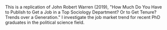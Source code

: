 This is a replication of John Robert Warren (2019), "How Much Do You Have to Publish to Get a Job in a Top Sociology Department? Or to Get Tenure? Trends over a Generation." I investigate the job market trend for recent PhD graduates in the political science field. 
